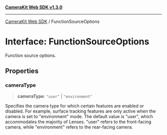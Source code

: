 [**CameraKit Web SDK v1.3.0**](../README.md)

***

[CameraKit Web SDK](../globals.md) / FunctionSourceOptions

# Interface: FunctionSourceOptions

Function source options.

## Properties

### cameraType

> **cameraType**: `"user"` \| `"environment"`

Specifies the camera type for which certain features are enabled or disabled.
For example, surface tracking features are only active when the camera is set to "environment" mode.
The default value is "user", which accommodates the majority of Lenses.
"user" refers to the front-facing camera, while "environment" refers to the rear-facing camera.
